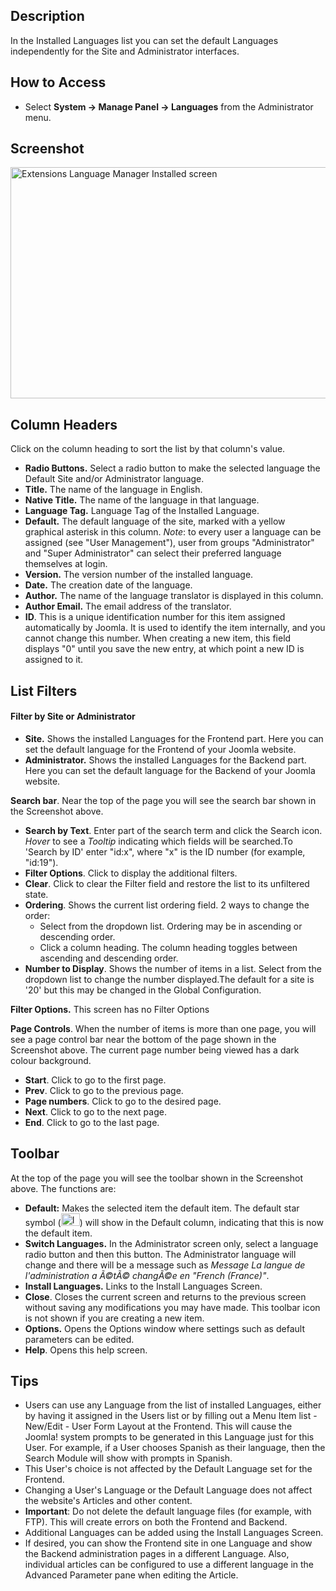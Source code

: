 <!-- Filename: Help4.x:Languages:_Installed / Display title: Языки: Установленные языки -->

## Description

In the Installed Languages list you can set the default Languages
independently for the Site and Administrator interfaces.

## How to Access

- Select **System → Manage Panel → Languages** from the
  Administrator menu.

## Screenshot

<img
src="https://docs.joomla.org/images/a/a6/Help-4x-Extensions-Language-Manager-Installed-screen-en.png"
decoding="async" data-file-width="800" data-file-height="370"
width="800" height="370"
alt="Extensions Language Manager Installed screen" />

## Column Headers

Click on the column heading to sort the list by that column's value.

- **Radio Buttons.** Select a radio button to make the selected language
  the Default Site and/or Administrator language.
- **Title.** The name of the language in English.
- **Native Title.** The name of the language in that language.
- **Language Tag.** Language Tag of the Installed Language.
- **Default.** The default language of the site, marked with a yellow
  graphical asterisk in this column. *Note*: to every user a language
  can be assigned (see "User Management"), user from groups
  "Administrator" and "Super Administrator" can select their preferred
  language themselves at login.
- **Version.** The version number of the installed language.
- **Date.** The creation date of the language.
- **Author.** The name of the language translator is displayed in this
  column.
- **Author Email.** The email address of the translator.
- **ID**. This is a unique identification number for this item assigned
  automatically by Joomla. It is used to identify the item internally,
  and you cannot change this number. When creating a new item, this
  field displays "0" until you save the new entry, at which point a new
  ID is assigned to it.

## List Filters

#### Filter by Site or Administrator

- **Site.** Shows the installed Languages for the Frontend part. Here
  you can set the default language for the Frontend of your Joomla
  website.
- **Administrator.** Shows the installed Languages for the Backend part.
  Here you can set the default language for the Backend of your Joomla
  website.

**Search bar**. Near the top of the page you will see the search bar
shown in the Screenshot above.

- **Search by Text**. Enter part of the search term and click the Search
  icon. *Hover* to see a *Tooltip* indicating which fields will be
  searched.To 'Search by ID' enter "id:x", where "x" is the ID number
  (for example, "id:19").
- **Filter Options**. Click to display the additional filters.
- **Clear**. Click to clear the Filter field and restore the list to its
  unfiltered state.
- **Ordering**. Shows the current list ordering field. 2 ways to change
  the order:
  - Select from the dropdown list. Ordering may be in ascending or
    descending order.
  - Click a column heading. The column heading toggles between ascending
    and descending order.
- **Number to Display**. Shows the number of items in a list. Select
  from the dropdown list to change the number displayed.The default for
  a site is '20' but this may be changed in the Global Configuration.

**Filter Options.** This screen has no Filter Options

**Page Controls**. When the number of items is more than one page, you
will see a page control bar near the bottom of the page shown in the
Screenshot above. The current page number being viewed
has a dark colour background.

- **Start**. Click to go to the first page.
- **Prev**. Click to go to the previous page.
- **Page numbers**. Click to go to the desired page.
- **Next**. Click to go to the next page.
- **End**. Click to go to the last page.

## Toolbar

At the top of the page you will see the toolbar shown in the
Screenshot above. The functions are:

- **Default:** Makes the selected item the default item. The default
  star symbol
  (<img src="https://docs.joomla.org/images/7/7e/Icon-16-default.png"
  decoding="async" data-file-width="30" data-file-height="20" width="30"
  height="20" alt="Icon 16 default.png" />) will show in the Default
  column, indicating that this is now the default item.
- **Switch Languages.** In the Administrator screen only, select a
  language radio button and then this button. The Administrator language
  will change and there will be a message such as *Message La langue de
  l'administration a Ã©tÃ© changÃ©e en "French (France)"*.
- **Install Languages.** Links to the Install Languages Screen.
- **Close**. Closes the current screen and returns to the previous
  screen without saving any modifications you may have made. This
  toolbar icon is not shown if you are creating a new item.
- **Options.** Opens the Options window where settings such as default
  parameters can be edited.
- **Help**. Opens this help screen.

## Tips

- Users can use any Language from the list of installed Languages,
  either by having it assigned in the Users list or
  by filling out a Menu Item list - New/Edit - User Form
  Layout
  at the Frontend. This will cause the Joomla! system prompts to be
  generated in this Language just for this User. For example, if a User
  chooses Spanish as their language, then the Search Module will show
  with prompts in Spanish.
- This User's choice is not affected by the Default Language set for the
  Frontend.
- Changing a User's Language or the Default Language does not affect the
  website's Articles and other content.
- **Important**: Do not delete the default language files (for example,
  with FTP). This will create errors on both the Frontend and Backend.
- Additional Languages can be added using the Install Languages Screen.
- If desired, you can show the Frontend site in one Language and show
  the Backend administration pages in a different Language. Also,
  individual articles can be configured to use a different language in
  the Advanced Parameter pane when editing the Article.
